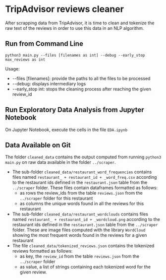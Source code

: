 # TripAdvisor reviews cleaner

After scrapping data from TripAdvisor, it is time to clean and tokenize the raw text of the reviews in order to use this data in an NLP algorithm.

## Run from Command Line

```
python3 main.py --files [filenames as int] --debug --early_stop max_reviews as int
```

Usage:
* --files [filenames]: provide the paths to all the files to be processed
* --debug: displays intermediary logs
* --early_stop int: stops the cleaning process after reaching the given review_id

## Run Exploratory Data Analysis from Jupyter Notebook

On Jupyter Notebook, execute the cells in the file ``` EDA.ipynb ```


## Data Available on Git

The folder ``` cleaned_data ``` contains the output computed from running ``` python3 main.py ``` on raw data available in the folder ``` ../scraper ```.
* The sub-folder ``` cleaned_data/restaurant_word_frequencies ``` contains files named ``` restaurant_ + restaurant_id + _word_freq.csv ``` according to the restaurant ids defined in the ```restaurant.json``` table from the ``` ../scraper ``` folder. These files contain dataframes formatted as follows:
  * as rows the review_ids from the table ``` reviews.json ``` from the ``` ../scraper ``` folder for this restaurant
  * as columns the unique words found in all the reviews for this restaurant
* The sub-folder ``` cleaned_data/restaurant_wordclouds ``` contains files named ``` restaurant_ + restaurant_id + _wordcloud.png ``` according to the restaurant ids defined in the ```restaurant.json``` table from the ``` ../scraper ``` folder. These are image files computed with the library ``` WordCloud ``` showing the most frequent words found in the reviews for a given restaurant
* The file ``` cleaned_data/tokenized_reviews.json ``` contains the tokenized reviews formatted as follows:
  * as key, the ```review_id``` from the table ``` reviews.json ``` from the ``` ../scraper ``` folder
  * as value, a list of strings containing each tokenized word for the given review.
